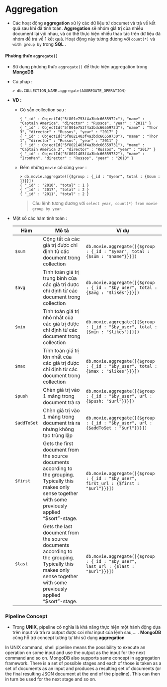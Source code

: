# Aggregation
- Các hoạt động **aggregation** xử lý các dữ liệu từ documet và trả về kết quả sau khi đã tính toán. **Aggregation** sẽ nhóm giá trị của nhiều document lại với nhau, và có thể thực hiện nhiều thao tác trên dữ liệu đã nhóm để trả về 1 kết quả. Hoạt động này tương đương với `count(*)` và `with group by` trong **SQL** .
#### **Phương thức `aggregate()`**
- Sử dụng phương thức `aggregate()` để thực hiện aggregation trong **MongoDB**
- Cú pháp :
    ```
    > db.COLLECTION_NAME.aggregate(AGGREGATE_OPERATION)
    ```
- **VD :**
    - Có sẵn collection sau :
        ```
        { "_id" : ObjectId("5f801e753f4a3bdc6655972c"), "name" : "Captain America", "director" : "Russos", "year" : "2011" }
        { "_id" : ObjectId("5f801e753f4a3bdc6655972d"), "name" : "Thor 3", "director" : "Russos", "year" : "2017" }
        { "_id" : ObjectId("5f8021403f4a3bdc66559730"), "name" : "Thor 1", "director" : "Russos", "year" : "2011" }
        { "_id" : ObjectId("5f8021403f4a3bdc66559731"), "name" : "Captain America 3", "director" : "Russos", "year" : "2017" }
        { "_id" : ObjectId("5f8021403f4a3bdc66559732"), "name" : "IronMan", "director" : "Russos", "year" : "2010" }
        ```
    - Đếm những `movie` có cùng `year` :
        ```
        > db.movie.aggregate([{$group : {_id : "$year", total : {$sum : 1}}}])
        { "_id" : "2010", "total" : 1 }
        { "_id" : "2017", "total" : 2 }
        { "_id" : "2011", "total" : 2 }
        ```
        > Câu lệnh tương đương với `select year, count(*) from movie group by year`.
- Một số các hàm tính toán :

    | Hàm | Mô tả | Ví dụ |
    |-----|-------|-------|
    | `$sum` | Cộng tất cả các giá trị được chỉ định từ các document trong collection | `db.movie.aggregate([{$group : {_id : "$year", total : {$sum : "$name"}}}])` |
    | `$avg` | Tính toán giá trị trung bình của các giá trị được chỉ định từ các document trong collection | `db.movie.aggregate([{$group : {_id : "$by_user", total : {$avg : "$likes"}}}])` |
    | `$min` | Tính toán giá trị nhỏ nhất của các giá trị được chỉ định từ các document trong collection | `db.movie.aggregate([{$group : {_id : "$by_user", total : {$min : "$likes"}}}])` |
    | `$max` | Tính toán giá trị lớn nhất của các giá trị được chỉ định từ các document trong collection | `db.movie.aggregate([{$group : {_id : "$by_user", total : {$max : "$likes"}}}])` |
    | `$push` | Chèn giá trị vào 1 mảng trong document trả ra | `db.movie.aggregate([{$group : {_id : "$by_user", url : {$push: "$url"}}}])` |
    | `$addToSet` | Chèn giá trị vào 1 mảng trong document trả ra nhưng không tạo trùng lặp | `db.movie.aggregate([{$group : {_id : "$by_user", url : {$addToSet : "$url"}}}])` |
    | `$first` | Gets the first document from the source documents according to the grouping. Typically this makes only sense together with some previously applied “$sort”-stage. | `db.movie.aggregate([{$group : {_id : "$by_user", first_url : {$first : "$url"}}}])` |
    | `$last` | Gets the last document from the source documents according to the grouping. Typically this makes only sense together with some previously applied “$sort”-stage. | `db.movie.aggregate([{$group : {_id : "$by_user", last_url : {$last : "$url"}}}])` |
### **Pipeline Concept**
- Trong **UNIX**, pipeline có nghĩa là khả năng thực hiện một hành động dựa trên input và trả ra output được coi như input của lệnh sau,... . **MongoDB** cũng hỗ trợ concept tương tự khi sử dụng **aggregation**

In UNIX command, shell pipeline means the possibility to execute an operation on some input and use the output as the input for the next command and so on. MongoDB also supports same concept in aggregation framework. There is a set of possible stages and each of those is taken as a set of documents as an input and produces a resulting set of documents (or the final resulting JSON document at the end of the pipeline). This can then in turn be used for the next stage and so on.